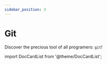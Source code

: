 ```yaml
---
sidebar_position: 3
---
```


# Git

Discover the precious tool of all programers: `git`!

import DocCardList from '@theme/DocCardList';

<DocCardList />
